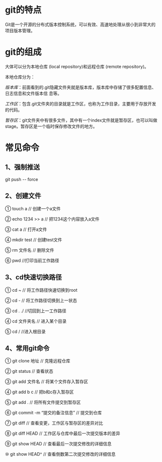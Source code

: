 # git的特点

Git是一个开源的分布式版本控制系统，可以有效、高速地处理从很小到非常大的项目版本管理。

# git的组成

大体可以分为本地仓库 (local repository)和远程仓库 (remote repository)。

本地仓库分为：

*版本库*：前面看到的.git隐藏文件夹就是版本库，版本库中存储了很多配置信息、日志信息和文件版本信   息等。

*工作区*：包含.git文件夹的目录就是工作区，也称为工作目录，主要用于存放开发的代码。

*暂存区*：git文件夹中有很多文件，其中有一个index文件就是暂存区，也可以叫做stage。暂存区是一个临时保存修改文件的地方。

# 常见命令

## 1、强制推送

 git push -- force

## 2、创建文件

① touch a  // 创建一个a文件

② echo 1234 >> a  // 把1234这个内容放入a文件

③ cat a // 打开a文件

④ mkdir test // 创建test文件

⑤ rm 文件名 // 删除文件

⑥ pwd //打印当前工作路径

## 3、cd快速切换路径

① cd ~ // 将工作路径快速切换到root

② cd - // 将工作路径切换到上一状态

③ cd . ./ //切回到上一工作路径

④ cd 文件夹名 // 进入某个目录

⑤ cd / //进入根目录

## 4、常用git命令

① git clone 地址 // 克隆远程仓库

② git status // 查看状态

③ git add 文件名 // 将某个文件存入暂存区

④ git add b c // 把b和c存入暂存区

⑤ git add . // 将所有文件提交到暂存区

⑥ git commit -m “提交的备注信息” // 提交到仓库

⑦ git diff // 查看变更，工作区与暂存区的差异对比

⑧ git diff HEAD // 工作区与仓库中最后一次提交版本的差异

⑨ git show HEAD // 查看最后一次提交修改的详细信息

⑩ git show HEAD^ // 查看倒数第二次提交修改的详细信息